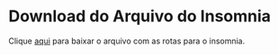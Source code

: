 # Download do Arquivo do Insomnia

<p>Clique <a href="./insomnia.json" download>aqui</a> para baixar o arquivo com as rotas para o insomnia.</p>
